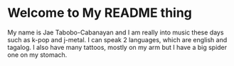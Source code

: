 # Welcome to My README thing
My name is Jae Tabobo-Cabanayan and I am really into music these days such as k-pop and j-metal. I can speak 2 languages, which are english and tagalog. I also have many tattoos, mostly on my arm but I have a big spider one on my stomach. 